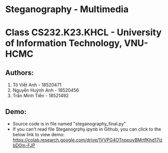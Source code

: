 # Steganography - Multimedia
# Class CS232.K23.KHCL - University of Information Technology, VNU-HCMC
## Authors:
1. Tô Viết Anh - 18520471
2. Nguyễn Huỳnh Anh - 18520456
3. Trần Minh Tiến - 18521492
## Demo:
- Source code is in file named "steganography_final.py"
- If you can't read file Steganogrphy.ipynb in Github, you can click to the below link to view demo:
https://colab.research.google.com/drive/1VVPG4OTnppuyBMrtfKhd17izbD0m-FJP
